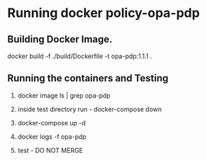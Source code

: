 # Running docker  policy-opa-pdp

## Building Docker Image.
docker build -f  ./build/Dockerfile  -t opa-pdp:1.1.1 .

## Running the containers and Testing

1. docker image ls | grep opa-pdp

2. inside test directory run - docker-compose down
   
3.  docker-compose up -d

4.  docker logs -f opa-pdp

5. test - DO NOT MERGE

